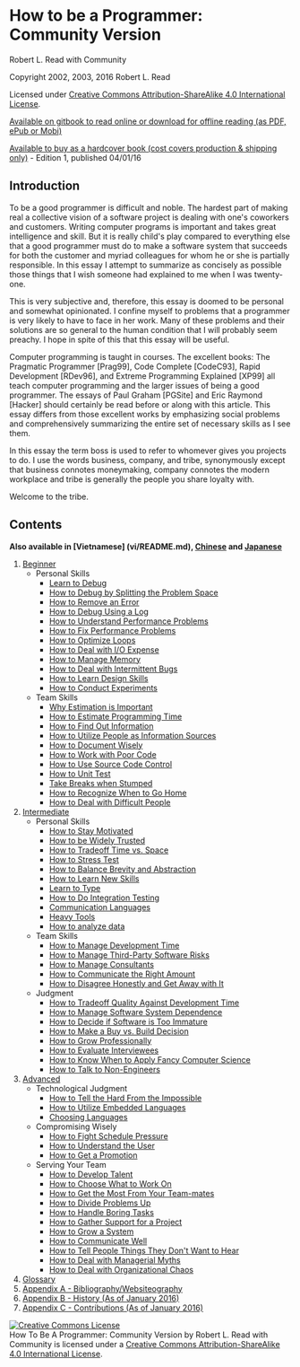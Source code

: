 # How to be a Programmer: Community Version
[//]: # (Version:1.1.0)
Robert L. Read with Community

Copyright 2002, 2003, 2016 Robert L. Read

Licensed under [Creative Commons Attribution-ShareAlike 4.0 International License](http://creativecommons.org/licenses/by-sa/4.0/).

[Available on gitbook to read online or download for offline reading (as PDF, ePub or Mobi)](https://www.gitbook.com/book/braydie/how-to-be-a-programmer/details)

[Available to buy as a hardcover book (cost covers production & shipping only)](http://www.blurb.com/b/6999069-how-to-be-a-programmer) - Edition 1, published 04/01/16

## Introduction
To be a good programmer is difficult and noble. The hardest part of making real a collective vision of a software project is dealing with one's coworkers and customers. Writing computer programs is important and takes great intelligence and skill. But it is really child's play compared to everything else that a good programmer must do to make a software system that succeeds for both the customer and myriad colleagues for whom he or she is partially responsible. In this essay I attempt to summarize as concisely as possible those things that I wish someone had explained to me when I was twenty-one.

This is very subjective and, therefore, this essay is doomed to be personal and somewhat opinionated. I confine myself to problems that a programmer is very likely to have to face in her work. Many of these problems and their solutions are so general to the human condition that I will probably seem preachy. I hope in spite of this that this essay will be useful.

Computer programming is taught in courses. The excellent books: The Pragmatic Programmer [Prag99], Code Complete [CodeC93], Rapid Development [RDev96], and Extreme Programming Explained [XP99] all teach computer programming and the larger issues of being a good programmer. The essays of Paul Graham [PGSite] and Eric Raymond [Hacker] should certainly be read before or along with this article. This essay differs from those excellent works by emphasizing social problems and comprehensively summarizing the entire set of necessary skills as I see them.

In this essay the term boss is used to refer to whomever gives you projects to do. I use the words business, company, and tribe, synonymously except that business connotes moneymaking, company connotes the modern workplace and tribe is generally the people you share loyalty with.

Welcome to the tribe.

## Contents

**Also available in [Vietnamese] (vi/README.md), [Chinese](zh/README.md) and [Japanese](jp/README.md)**

1. [Beginner](en/1-Beginner)
	- Personal Skills
		- [Learn to Debug](en/1-Beginner/Personal-Skills/01-Learn-To-Debug.md)
		- [How to Debug by Splitting the Problem Space](en/1-Beginner/Personal-Skills/02-How-to-Debug-by-Splitting-the-Problem-Space.md)
		- [How to Remove an Error](en/1-Beginner/Personal-Skills/03-How-to-Remove-an-Error.md)
		- [How to Debug Using a Log](en/1-Beginner/Personal-Skills/04-How-to-Debug-Using-a-Log.md)
		- [How to Understand Performance Problems](en/1-Beginner/Personal-Skills/05-How-to-Understand-Performance-Problems.md)
		- [How to Fix Performance Problems](en/1-Beginner/Personal-Skills/06-How-to-Fix-Performance-Problems.md)
		- [How to Optimize Loops](en/1-Beginner/Personal-Skills/07-How-to-Optimize-Loops.md)
		- [How to Deal with I/O Expense](en/1-Beginner/Personal-Skills/08-How-to-Deal-with-IO-Expense.md)
		- [How to Manage Memory](en/1-Beginner/Personal-Skills/09-How-to-Manage-Memory.md)
		- [How to Deal with Intermittent Bugs](en/1-Beginner/Personal-Skills/10-How-to-Deal-with-Intermittent-Bugs.md)
		- [How to Learn Design Skills](en/1-Beginner/Personal-Skills/11-How-to-Learn-Design-Skills.md)
		- [How to Conduct Experiments](en/1-Beginner/Personal-Skills/12-How-to-Conduct-Experiments.md)
	- Team Skills
		- [Why Estimation is Important](en/1-Beginner/Team-Skills/01-Why-Estimation-is-Important.md)
		- [How to Estimate Programming Time](en/1-Beginner/Team-Skills/02-How-to-Estimate-Programming-Time.md)
		- [How to Find Out Information](en/1-Beginner/Team-Skills/03-How-to-Find-Out-Information.md)
		- [How to Utilize People as Information Sources](en/1-Beginner/Team-Skills/04-How-to-Utilize-People-as-Information-Sources.md)
		- [How to Document Wisely](en/1-Beginner/Team-Skills/05-How-to-Document-Wisely.md)
		- [How to Work with Poor Code](en/1-Beginner/Team-Skills/06-How-to-Work-with-Poor-Code.md)
		- [How to Use Source Code Control](en/1-Beginner/Team-Skills/07-How-to-Use-Source-Code-Control.md)
		- [How to Unit Test](en/1-Beginner/Team-Skills/08-How-to-Unit-Test.md)
		- [Take Breaks when Stumped](en/1-Beginner/Team-Skills/09-Take-Breaks-when-Stumped.md)
		- [How to Recognize When to Go Home](en/1-Beginner/Team-Skills/10-How-to-Recognize-When-to-Go-Home.md)
		- [How to Deal with Difficult People](en/1-Beginner/Team-Skills/11-How-to-Deal-with-Difficult-People.md)
2. [Intermediate](en/2-Intermediate)
	- Personal Skills
		- [How to Stay Motivated](en/2-Intermediate/Personal-Skills/01-How-to-Stay-Motivated.md)
		- [How to be Widely Trusted](en/2-Intermediate/Personal-Skills/02-How-to-be-Widely-Trusted.md)
		- [How to Tradeoff Time vs. Space](en/2-Intermediate/Personal-Skills/03-How-to-Tradeoff-Time-vs-Space.md)
		- [How to Stress Test](en/2-Intermediate/Personal-Skills/04-How-to-Stress-Test.md)
		- [How to Balance Brevity and Abstraction](en/2-Intermediate/Personal-Skills/05-How-to-Balance-Brevity-and-Abstraction.md)
		- [How to Learn New Skills](en/2-Intermediate/Personal-Skills/06-How-to-Learn-New-Skills.md)
		- [Learn to Type](en/2-Intermediate/Personal-Skills/07-Learn-to-Type.md)
		- [How to Do Integration Testing](en/2-Intermediate/Personal-Skills/08-How-to-Do-Integration-Testing.md)
		- [Communication Languages](en/2-Intermediate/Personal-Skills/09-Communication-Languages.md)
		- [Heavy Tools](en/2-Intermediate/Personal-Skills/10-Heavy-Tools.md)
		- [How to analyze data](en/2-Intermediate/Personal-Skills/11-How-to-analyze-data.md)
	- Team Skills
		- [How to Manage Development Time](en/2-Intermediate/Team-Skills/01-How-to-Manage-Development-Time.md)
		- [How to Manage Third-Party Software Risks](en/2-Intermediate/Team-Skills/02-How-to-Manage-Third-Party-Software-Risks.md)
		- [How to Manage Consultants](en/2-Intermediate/Team-Skills/03-How-to-Manage-Consultants.md)
		- [How to Communicate the Right Amount](en/2-Intermediate/Team-Skills/04-How-to-Communicate-the-Right-Amount.md)
		- [How to Disagree Honestly and Get Away with It](en/2-Intermediate/Team-Skills/05-How-to-Disagree-Honestly-and-Get-Away-with-It.md)
	- Judgment
		- [How to Tradeoff Quality Against Development Time](en/2-Intermediate/Judgment/01-How-to-Tradeoff-Quality-Against-Development-Time.md)
		- [How to Manage Software System Dependence](en/2-Intermediate/Judgment/02-How-to-Manage-Software-System-Dependence.md)
		- [How to Decide if Software is Too Immature](en/2-Intermediate/Judgment/03-How-to-Decide-if-Software-is-Too-Immature.md)
		- [How to Make a Buy vs. Build Decision](en/2-Intermediate/Judgment/04-How-to-Make-a-Buy-vs-Build-Decision.md)
		- [How to Grow Professionally](en/2-Intermediate/Judgment/05-How-to-Grow-Professionally.md)
		- [How to Evaluate Interviewees](en/2-Intermediate/Judgment/06-How-to-Evaluate-Interviewees.md)
		- [How to Know When to Apply Fancy Computer Science](en/2-Intermediate/Judgment/07-How-to-Know-When-to-Apply-Fancy-Computer-Science.md)
		- [How to Talk to Non-Engineers](en/2-Intermediate/Judgment/08-How-to-Talk-to-Non-Engineers.md)
3. [Advanced](en/3-Advanced)
	- Technological Judgment
		- [How to Tell the Hard From the Impossible](en/3-Advanced/Technical-Judgment/01-How-to-Tell-the-Hard-From-the-Impossible.md)
		- [How to Utilize Embedded Languages](en/3-Advanced/Technical-Judgment/02-How-to-Utilize-Embedded-Languages.md)
		- [Choosing Languages](en/3-Advanced/Technical-Judgment/03-Choosing-Languages.md)
	- Compromising Wisely
		- [How to Fight Schedule Pressure](en/3-Advanced/Compromising-Wisely/01-How-to-Fight-Schedule-Pressure.md)
		- [How to Understand the User](en/3-Advanced/Compromising-Wisely/02-How-to-Understand-the-User.md)
		- [How to Get a Promotion](en/3-Advanced/Compromising-Wisely/03-How-to-Get-a-Promotion.md)
	- Serving Your Team
		- [How to Develop Talent](en/3-Advanced/Serving-Your-Team/01-How-to-Develop-Talent.md)
		- [How to Choose What to Work On](en/3-Advanced/Serving-Your-Team/02-How-to-Choose-What-to-Work-On.md)
		- [How to Get the Most From Your Team-mates](en/3-Advanced/Serving-Your-Team/03-How-to-Get-the-Most-From-Your-Teammates.md)
		- [How to Divide Problems Up](en/3-Advanced/Serving-Your-Team/04-How-to-Divide-Problems-Up.md)
		- [How to Handle Boring Tasks](en/3-Advanced/Serving-Your-Team/05-How-to-Handle-Boring-Tasks.md)
		- [How to Gather Support for a Project](en/3-Advanced/Serving-Your-Team/06-How-to-Gather-Support-for-a-Project.md)
		- [How to Grow a System](en/3-Advanced/Serving-Your-Team/07-How-to-Grow-a-System.md)
		- [How to Communicate Well](en/3-Advanced/Serving-Your-Team/08-How-to-Communicate-Well.md)
		- [How to Tell People Things They Don't Want to Hear](en/3-Advanced/Serving-Your-Team/09-How-to-Tell-People-Things-They-Dont-Want-to-Hear.md)
		- [How to Deal with Managerial Myths](en/3-Advanced/Serving-Your-Team/10-How-to-Deal-with-Managerial-Myths.md)
		- [How to Deal with Organizational Chaos](en/3-Advanced/Serving-Your-Team/11-How-to-Deal-with-Organizational-Chaos.md)
4. [Glossary](en/GLOSSARY.md)
5. [Appendix A - Bibliography/Websiteography](en/5-Bibliography.md)
6. [Appendix B - History (As of January 2016)](en/6-History.md)
6. [Appendix C - Contributions (As of January 2016)](en/7-Contributions.md)


<a rel="license" href="http://creativecommons.org/licenses/by-sa/4.0/"><img alt="Creative Commons License" style="border-width:0" src="https://i.creativecommons.org/l/by-sa/4.0/88x31.png" /></a><br /><span xmlns:dct="http://purl.org/dc/terms/" href="http://purl.org/dc/dcmitype/Text" property="dct:title" rel="dct:type">How To Be A Programmer: Community Version</span> by <span xmlns:cc="http://creativecommons.org/ns#" property="cc:attributionName">Robert L. Read with Community</span> is licensed under a <a rel="license" href="http://creativecommons.org/licenses/by-sa/4.0/">Creative Commons Attribution-ShareAlike 4.0 International License</a>.
